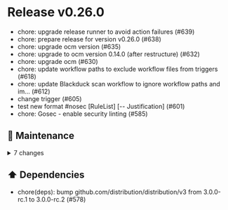 # Release v0.26.0

- chore: upgrade release runner to avoid action failures (#639)
- chore: prepare release for version v0.26.0 (#638)
- chore: upgrade ocm version (#635)
- chore: upgrade to ocm version 0.14.0 (after restructure) (#632)
- chore: upgrade ocm (#630)
- chore: update workflow paths to exclude workflow files from triggers (#618)
- chore: update Blackduck scan workflow to ignore workflow paths and im… (#612)
- change trigger (#605)
- test new format #<!---->nosec [RuleList] [-- Justification] (#601)
- chore: Gosec - enable security linting (#585)

## 🧰 Maintenance

<details>
<summary>7 changes</summary>

- chore: correct gosec annotation and remove gosec from codeql (#604)
- chore: change exception for gosec linter (#600)
- Chore: Update repository.go (#599)
- chore: exchange versions with pinned commits (#598)
- chore: correct typo (#597)
- chore: Create codeql.yml (#596)
- chore(deps): bump github.com/distribution/distribution/v3 from 3.0.0-rc.1 to 3.0.0-rc.2 (#578)
</details>

## ⬆️ Dependencies

- chore(deps): bump github.com/distribution/distribution/v3 from 3.0.0-rc.1 to 3.0.0-rc.2 (#578)